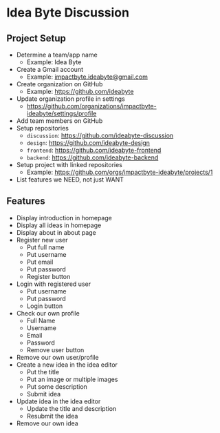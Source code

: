 # Idea Byte Discussion

## Project Setup

- Determine a team/app name
  - Example: Idea Byte
- Create a Gmail account
  - Example: impactbyte.ideabyte@gmail.com
- Create organization on GitHub
  - Example: https://github.com/ideabyte
- Update organization profile in settings
  - https://github.com/organizations/impactbyte-ideabyte/settings/profile
- Add team members on GitHub
- Setup repositories
  - `discussion`: https://github.com/ideabyte-discussion
  - `design`: https://github.com/ideabyte-design
  - `frontend`: https://github.com/ideabyte-frontend
  - `backend`: https://github.com/ideabyte-backend
- Setup project with linked repositories
  - Example: https://github.com/orgs/impactbyte-ideabyte/projects/1
- List features we NEED, not just WANT

## Features

- Display introduction in homepage
- Display all ideas in homepage
- Display about in about page
- Register new user
  - Put full name
  - Put username
  - Put email
  - Put password
  - Register button
- Login with registered user
  - Put username
  - Put password
  - Login button
- Check our own profile
  - Full Name
  - Username
  - Email
  - Password
  - Remove user button
- Remove our own user/profile
- Create a new idea in the idea editor
  - Put the title
  - Put an image or multiple images
  - Put some description
  - Submit idea
- Update idea in the idea editor
  - Update the title and description
  - Resubmit the idea
- Remove our own idea
